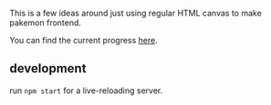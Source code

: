 This is a few ideas around just using regular HTML canvas to make pakemon frontend.

You can find the current progress [here](https://notnullgames.github.io/pakemon-canvas/).

## development

run `npm start` for a live-reloading server.